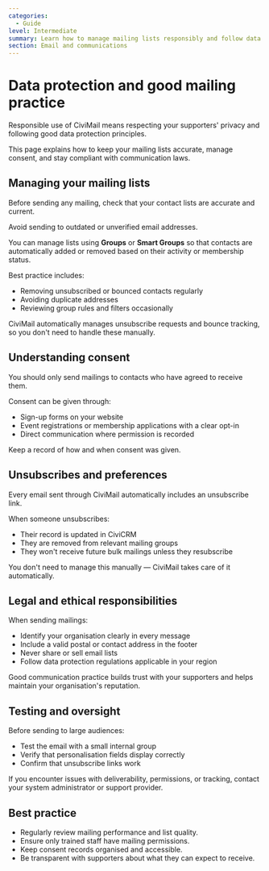 ```yaml
---
categories:
  - Guide
level: Intermediate
summary: Learn how to manage mailing lists responsibly and follow data protection best practices when sending messages with CiviMail.
section: Email and communications
---
```


# Data protection and good mailing practice

Responsible use of CiviMail means respecting your supporters' privacy and following good data protection principles.

This page explains how to keep your mailing lists accurate, manage consent, and stay compliant with communication laws.

## Managing your mailing lists

Before sending any mailing, check that your contact lists are accurate and current.

Avoid sending to outdated or unverified email addresses.

You can manage lists using **Groups** or **Smart Groups** so that contacts are automatically added or removed based on their activity or membership status.

Best practice includes:

- Removing unsubscribed or bounced contacts regularly  
- Avoiding duplicate addresses  
- Reviewing group rules and filters occasionally  

CiviMail automatically manages unsubscribe requests and bounce tracking, so you don't need to handle these manually.

## Understanding consent

You should only send mailings to contacts who have agreed to receive them.

Consent can be given through:

- Sign-up forms on your website  
- Event registrations or membership applications with a clear opt-in  
- Direct communication where permission is recorded  

Keep a record of how and when consent was given.

## Unsubscribes and preferences

Every email sent through CiviMail automatically includes an unsubscribe link.

When someone unsubscribes:

- Their record is updated in CiviCRM  
- They are removed from relevant mailing groups  
- They won't receive future bulk mailings unless they resubscribe  

You don't need to manage this manually — CiviMail takes care of it automatically.

## Legal and ethical responsibilities

When sending mailings:

- Identify your organisation clearly in every message  
- Include a valid postal or contact address in the footer  
- Never share or sell email lists  
- Follow data protection regulations applicable in your region  

Good communication practice builds trust with your supporters and helps maintain your organisation's reputation.

## Testing and oversight

Before sending to large audiences:

- Test the email with a small internal group  
- Verify that personalisation fields display correctly  
- Confirm that unsubscribe links work  

If you encounter issues with deliverability, permissions, or tracking, contact your system administrator or support provider.

## Best practice

- Regularly review mailing performance and list quality.  
- Ensure only trained staff have mailing permissions.  
- Keep consent records organised and accessible.  
- Be transparent with supporters about what they can expect to receive.
